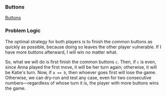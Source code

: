 ### Buttons
[Buttons](https://codeforces.com/problemset/problem/1858/A)

### Problem Logic
The optimal strategy for both players is to finish the common buttons as quickly as possible, because doing so leaves the other player vulnerable. If I have more buttons afterward, I will win no matter what.

So, what we will do is first finish the common buttons `c`. Then, if `c` is even, since Anna played the first move, it will be her turn again; otherwise, it will be Katie's turn. Now, if `a == b`, then whoever goes first will lose the game. Otherwise, we can dry-run and test any case, even for two consecutive numbers—regardless of whose turn it is, the player with more buttons wins the game.
